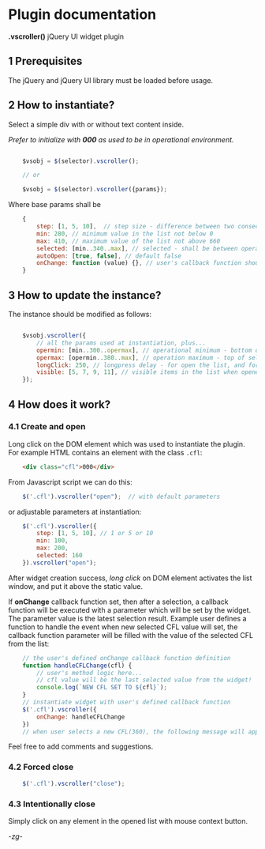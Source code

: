 # Plugin documentation

**.vscroller()** jQuery UI widget plugin

## 1 Prerequisites

The jQuery and jQuery UI library must be loaded before usage.

## 2 How to instantiate?

Select a simple div with or without text content inside.

*Prefer to initialize with **000** as used to be in operational environment.*

```javascript

    $vsobj = $(selector).vscroller();

    // or

    $vsobj = $(selector).vscroller({params});

```

Where base params shall be

```javascript
    {
        step: [1, 5, 10],  // step size - difference between two consecutive list element, default 5
        min: 280, // minimum value in the list not below 0
        max: 410, // maximum value of the list not above 660
        selected: [min..340..max], // selected - shall be between operational range
        autoOpen: [true, false], // default false
        onChange: function (value) {}, // user's callback function should expect one parameter when called - selected CFL value
    }
```

## 3 How to update the instance?

The instance should be modified as follows:

```javascript

    $vsobj.vscroller({
        // all the params used at instantiation, plus...
        opermin: [min..300..opermax], // operational minimum - bottom of selectable - shall be in range the min-max values and less than opermax
        opermax: [opermin..380..max], // operation maximum - top of selectable with same conditions as before except that this value shall be greater than opermin
        longClick: 250, // longpress delay - for open the list, and for select a value
        visible: [5, 7, 9, 11], // visible items in the list when opened, default 7
    });

```

## 4 How does it work?

### 4.1 Create and open

Long click on the DOM element which was used to instantiate the plugin. For example HTML contains an element with the class ```.cfl```:
```html
    <div class="cfl">000</div>
```
From Javascript script we can do this:
```javascript
    $('.cfl').vscroller("open");  // with default parameters
```
or adjustable parameters at instantiation:
```javascript
    $('.cfl').vscroller({
        step: [1, 5, 10], // 1 or 5 or 10
        min: 100,
        max: 200,
        selected: 160
    }).vscroller("open");
```

After widget creation success, *long click* on DOM element activates the list window, and put it above the static value.

If **onChange** callback function set, then after a selection, a callback function will be executed with a parameter which will be set by the widget. The parameter value is the latest selection result. Example user defines a function to handle the event when new selected CFL value will set, the callback function parameter will be filled with the value of the selected CFL from the list:
```javascript
    // the user's defined onChange callback function definition
    function handleCFLChange(cfl) {
        // user's method logic here...
        // cfl value will be the last selected value from the widget!
        console.log(`NEW CFL SET TO ${cfl}`);
    }
    // instantiate widget with user's defined callback function
    $('.cfl').vscroller({
        onChange: handleCFLChange
    })
    // when user selects a new CFL(360), the following message will appear in the log: 'NEW CFL SET TO 360'
```

Feel free to add comments and suggestions.

### 4.2 Forced close

```javascript
    $('.cfl').vscroller("close");
```

### 4.3 Intentionally close

Simply click on any element in the opened list with mouse context button.

*-zg-*
